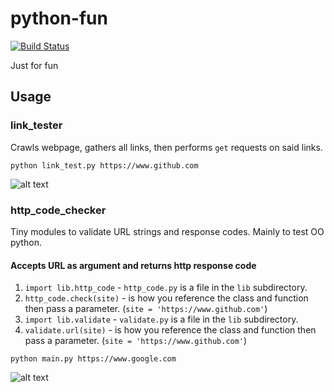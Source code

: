 # python-fun
[![Build Status](https://travis-ci.org/circa10a/python-fun.svg?branch=master)](https://travis-ci.org/circa10a/python-fun)

Just for fun

## Usage

### link_tester
Crawls webpage, gathers all links, then performs `get` requests on said links.

```
python link_test.py https://www.github.com
```
![alt text](https://i.imgur.com/210IEMg.png)

### http_code_checker
Tiny modules to validate URL strings and response codes. 
Mainly to test OO python.
#### Accepts URL as argument and returns http response code

1. `import lib.http_code` - `http_code.py` is a file in the `lib` subdirectory.
2. `http_code.check(site)` - is how you reference the class and function then pass a parameter. (`site = 'https://www.github.com'`)
3. `import lib.validate` - `validate.py` is a file in the `lib` subdirectory.
4. `validate.url(site)` - is how you reference the class and function then pass a parameter. (`site = 'https://www.github.com'`)

```
python main.py https://www.google.com
```
![alt text](https://i.imgur.com/IGV5Fgt.png)
